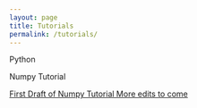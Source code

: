 ```yaml
---
layout: page
title: Tutorials
permalink: /tutorials/
---
```


Python 

Numpy Tutorial

[First Draft of Numpy Tutorial More edits to come](/Tutorials/numpy_tutorial.html )
 
